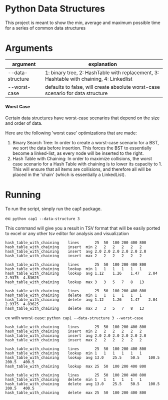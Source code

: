# Python Data Structures

This project is meant to show the min, average and maximum possible time for a series of common data structures


# Arguments
|argument|explanation|
|---------|------------|
|-\-data-structure|1: binary tree, 2: HashTable with replacement, 3: Hashtable with chaining, 4: Linkedlist|
|-\-worst-case| defaults to false, will create absolute worst-case scenario for data structure|

#### Worst Case
Certain data structures have worst-case scenarios that depend on the size and order of data.

Here are the following 'worst case' optimizations that are made:
1. Binary Search Tree: In order to create a worst-case scenario for a BST, we sort the data before insertion. This forces the BST to essentially become a linked-list, as every node will be inserted to the right.
2. Hash Table with Chaining: In order to maximize collisions, the worst case scenario for a Hash Table with chaining is to lower its capacity to 1. This will ensure that all items are collisions, and therefore all will be placed in the 'chain' (which is essentially a LinkedList).


# Running

To run the script, simply run the cap1 package.

ex: `python cap1 --data-structure 3`

This command will give you a result in TSV format that will be easily ported to excel or any other tsv editor for analysis and visualization
```
hash_table_with_chaining	lines		25	50	100	200	400	800
hash_table_with_chaining	insert	min	2	2	2	2	2	2
hash_table_with_chaining	insert	avg	2.0	2.0	2.0	2.0	2.0	2.0
hash_table_with_chaining	insert	max	2	2	2	2	2	2

hash_table_with_chaining	lines		25	50	100	200	400	800
hash_table_with_chaining	lookup	min	1	1	1	1	1	1
hash_table_with_chaining	lookup	avg	1.12	1.26	1.47	2.04	2.9375	4.83625
hash_table_with_chaining	lookup	max	3	3	5	7	8	13

hash_table_with_chaining	lines		25	50	100	200	400	800
hash_table_with_chaining	delete	min	1	1	1	1	1	1
hash_table_with_chaining	delete	avg	1.12	1.26	1.47	2.04	2.9375	4.83625
hash_table_with_chaining	delete	max	3	3	5	7	8	13
```
ex with worst-case: `python cap1 --data-structure 3 --worst-case`

```
hash_table_with_chaining	lines		25	50	100	200	400	800
hash_table_with_chaining	insert	min	2	2	2	2	2	2
hash_table_with_chaining	insert	avg	2.0	2.0	2.0	2.0	2.0	2.0
hash_table_with_chaining	insert	max	2	2	2	2	2	2

hash_table_with_chaining	lines		25	50	100	200	400	800
hash_table_with_chaining	lookup	min	1	1	1	1	1	1
hash_table_with_chaining	lookup	avg	13.0	25.5	50.5	100.5	200.5	400.5
hash_table_with_chaining	lookup	max	25	50	100	200	400	800

hash_table_with_chaining	lines		25	50	100	200	400	800
hash_table_with_chaining	delete	min	1	1	1	1	1	1
hash_table_with_chaining	delete	avg	13.0	25.5	50.5	100.5	200.5	400.5
hash_table_with_chaining	delete	max	25	50	100	200	400	800
```